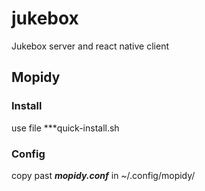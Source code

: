 # jukebox
Jukebox server and react native client 


## Mopidy

### Install
use file ***quick-install.sh

### Config

copy past ***mopidy.conf*** in ~/.config/mopidy/

